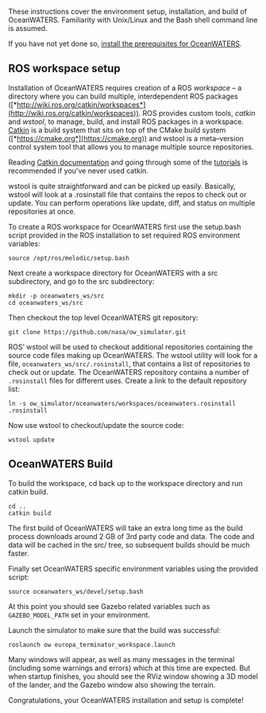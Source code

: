 These instructions cover the environment setup, installation, and build of
OceanWATERS. Familiarity with Unix/Linux and the Bash shell command line is assumed.

If you have not yet done so, [install the prerequisites for OceanWATERS](setup_dev_env.md).

ROS workspace setup
-------------------

Installation of OceanWATERS requires creation of a ROS *workspace* – a directory
where you can build multiple, interdependent ROS packages
([*http://wiki.ros.org/catkin/workspaces*](http://wiki.ros.org/catkin/workspaces)).
ROS provides custom tools, *catkin* and *wstool*, to manage, build, and install
ROS packages in a workspace. [Catkin](https://wiki.ros.org/catkin) is a build system that sits on top of
the CMake build system ([*https://cmake.org*](https://cmake.org)) and wstool is
a meta–version control system tool that allows you to manage multiple source
repositories.

Reading [Catkin documentation](https://wiki.ros.org/catkin) and going through some of
the [tutorials](https://wiki.ros.org/catkin/Tutorials) is recommended if you've
never used catkin.

wstool is quite straightforward and can be picked up easily. Basically, wstool
will look at a .rosinstall file that contains the repos to check out or update.
You can perform operations like update, diff, and status on multiple
repositories at once.

To create a ROS workspace for OceanWATERS first use the setup.bash script
provided in the ROS installation to set required ROS environment variables:

```
source /opt/ros/melodic/setup.bash
```

Next create a workspace directory for OceanWATERS with a src subdirectory, and
go to the src subdirectory:

```
mkdir -p oceanwaters_ws/src
cd oceanwaters_ws/src
```

Then checkout the top level OceanWATERS git repository:

```
git clone https://github.com/nasa/ow_simulator.git
```

ROS’ wstool will be used to checkout additional repositories containing the
source code files making up OceanWATERS. The wstool utility will look for a
file, `oceanwaters_ws/src/.rosinstall`, that contains a list of repositories to
check out or update. The OceanWATERS repository contains a number of `.rosinstall`
files for different uses. Create a link to the default repository list:

```
ln -s ow_simulator/oceanwaters/workspaces/oceanwaters.rosinstall .rosinstall
```

Now use wstool to checkout/update the source code:

```
wstool update
```

OceanWATERS Build
-----------------

To build the workspace, cd back up to the workspace directory and run catkin build.

```
cd ..
catkin build
```

The first build of OceanWATERS will take an extra long time as the build process downloads
around 2 GB of 3rd party code and data. The code and data will be cached in the src/ tree,
so subsequent builds should be much faster.

Finally set OceanWATERS specific environment variables using the provided
script:

```
source oceanwaters_ws/devel/setup.bash
```

At this point you should see Gazebo related variables such as
`GAZEBO_MODEL_PATH` set in your environment.

Launch the simulator to make sure that the build was successful:

```
roslaunch ow europa_terminator_workspace.launch
```

Many windows will appear, as well as many messages in the terminal (including
some warnings and errors) which at this time are expected.  But when startup
finishes, you should see the RViz window showing a 3D model of the lander, and
the Gazebo window also showing the terrain.

Congratulations, your OceanWATERS installation and setup is complete!
